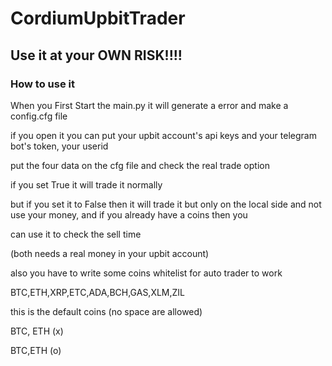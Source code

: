 # CordiumUpbitTrader
 ## Use it at your OWN RISK!!!!

 ### How to use it
 When you First Start the main.py  it will generate a error and make a config.cfg file

 if you open it  you can put your upbit account's api keys and your telegram bot's token, your userid

 put the four data on the cfg file and check the real trade option

 if you set True it will trade it normally

 but if you set it to False then it will trade it but only on the local side and not use your money, and if you already have a coins then you

 can use it to check the sell time

 (both needs a real money in your upbit account)

 also you have to write some coins whitelist for auto trader to work

BTC,ETH,XRP,ETC,ADA,BCH,GAS,XLM,ZIL

this is the default coins (no space are allowed)

BTC, ETH (x)

BTC,ETH (o)
